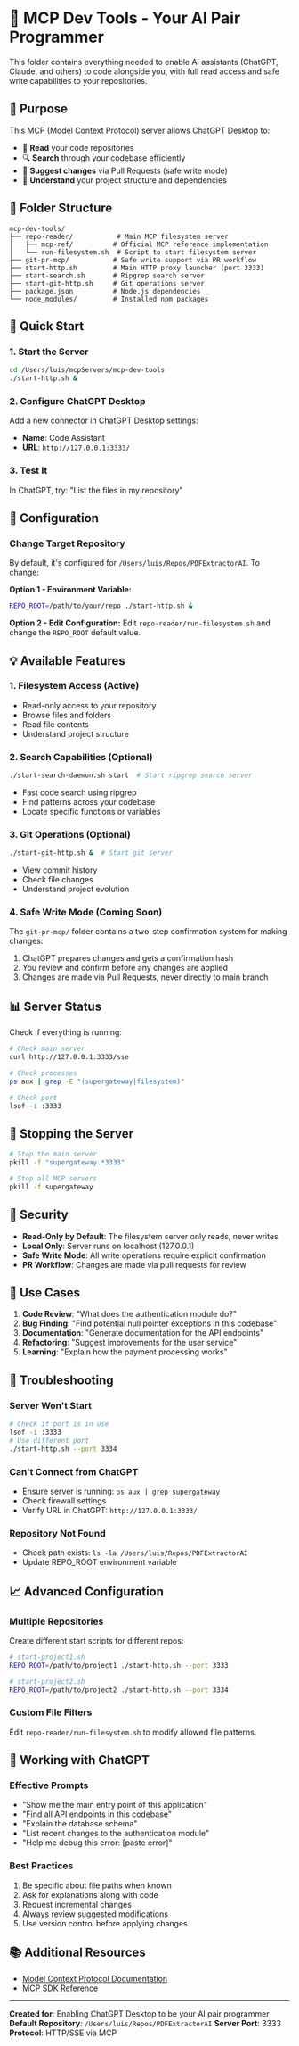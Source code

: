 # 🤖 MCP Dev Tools - Your AI Pair Programmer

This folder contains everything needed to enable AI assistants (ChatGPT, Claude, and others) to code alongside you, with full read access and safe write capabilities to your repositories.

## 🎯 Purpose

This MCP (Model Context Protocol) server allows ChatGPT Desktop to:
- 📖 **Read** your code repositories
- 🔍 **Search** through your codebase efficiently  
- 📝 **Suggest changes** via Pull Requests (safe write mode)
- 🔧 **Understand** your project structure and dependencies

## 📁 Folder Structure

```
mcp-dev-tools/
├── repo-reader/           # Main MCP filesystem server
│   ├── mcp-ref/          # Official MCP reference implementation
│   └── run-filesystem.sh  # Script to start filesystem server
├── git-pr-mcp/           # Safe write support via PR workflow
├── start-http.sh         # Main HTTP proxy launcher (port 3333)
├── start-search.sh       # Ripgrep search server
├── start-git-http.sh     # Git operations server
├── package.json          # Node.js dependencies
└── node_modules/         # Installed npm packages
```

## 🚀 Quick Start

### 1. Start the Server
```bash
cd /Users/luis/mcpServers/mcp-dev-tools
./start-http.sh &
```

### 2. Configure ChatGPT Desktop
Add a new connector in ChatGPT Desktop settings:
- **Name**: Code Assistant
- **URL**: `http://127.0.0.1:3333/`

### 3. Test It
In ChatGPT, try: "List the files in my repository"

## 🔧 Configuration

### Change Target Repository
By default, it's configured for `/Users/luis/Repos/PDFExtractorAI`. To change:

**Option 1 - Environment Variable:**
```bash
REPO_ROOT=/path/to/your/repo ./start-http.sh &
```

**Option 2 - Edit Configuration:**
Edit `repo-reader/run-filesystem.sh` and change the `REPO_ROOT` default value.

## 💡 Available Features

### 1. **Filesystem Access** (Active)
- Read-only access to your repository
- Browse files and folders
- Read file contents
- Understand project structure

### 2. **Search Capabilities** (Optional)
```bash
./start-search-daemon.sh start  # Start ripgrep search server
```
- Fast code search using ripgrep
- Find patterns across your codebase
- Locate specific functions or variables

### 3. **Git Operations** (Optional)
```bash
./start-git-http.sh &  # Start git server
```
- View commit history
- Check file changes
- Understand project evolution

### 4. **Safe Write Mode** (Coming Soon)
The `git-pr-mcp/` folder contains a two-step confirmation system for making changes:
1. ChatGPT prepares changes and gets a confirmation hash
2. You review and confirm before any changes are applied
3. Changes are made via Pull Requests, never directly to main branch

## 📊 Server Status

Check if everything is running:
```bash
# Check main server
curl http://127.0.0.1:3333/sse

# Check processes
ps aux | grep -E "(supergateway|filesystem)"

# Check port
lsof -i :3333
```

## 🛑 Stopping the Server

```bash
# Stop the main server
pkill -f "supergateway.*3333"

# Stop all MCP servers
pkill -f supergateway
```

## 🔐 Security

- **Read-Only by Default**: The filesystem server only reads, never writes
- **Local Only**: Server runs on localhost (127.0.0.1)
- **Safe Write Mode**: All write operations require explicit confirmation
- **PR Workflow**: Changes are made via pull requests for review

## 🎨 Use Cases

1. **Code Review**: "What does the authentication module do?"
2. **Bug Finding**: "Find potential null pointer exceptions in this codebase"
3. **Documentation**: "Generate documentation for the API endpoints"
4. **Refactoring**: "Suggest improvements for the user service"
5. **Learning**: "Explain how the payment processing works"

## 🔧 Troubleshooting

### Server Won't Start
```bash
# Check if port is in use
lsof -i :3333
# Use different port
./start-http.sh --port 3334
```

### Can't Connect from ChatGPT
- Ensure server is running: `ps aux | grep supergateway`
- Check firewall settings
- Verify URL in ChatGPT: `http://127.0.0.1:3333/`

### Repository Not Found
- Check path exists: `ls -la /Users/luis/Repos/PDFExtractorAI`
- Update REPO_ROOT environment variable

## 📈 Advanced Configuration

### Multiple Repositories
Create different start scripts for different repos:
```bash
# start-project1.sh
REPO_ROOT=/path/to/project1 ./start-http.sh --port 3333

# start-project2.sh  
REPO_ROOT=/path/to/project2 ./start-http.sh --port 3334
```

### Custom File Filters
Edit `repo-reader/run-filesystem.sh` to modify allowed file patterns.

## 🤝 Working with ChatGPT

### Effective Prompts
- "Show me the main entry point of this application"
- "Find all API endpoints in this codebase"
- "Explain the database schema"
- "List recent changes to the authentication module"
- "Help me debug this error: [paste error]"

### Best Practices
1. Be specific about file paths when known
2. Ask for explanations along with code
3. Request incremental changes
4. Always review suggested modifications
5. Use version control before applying changes

## 📚 Additional Resources

- [Model Context Protocol Documentation](https://modelcontextprotocol.io)
- [MCP SDK Reference](https://github.com/modelcontextprotocol/sdk)

---

**Created for**: Enabling ChatGPT Desktop to be your AI pair programmer
**Default Repository**: `/Users/luis/Repos/PDFExtractorAI`
**Server Port**: 3333
**Protocol**: HTTP/SSE via MCP
